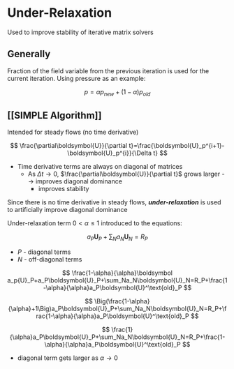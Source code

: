 # Under-Relaxation

Used to improve stability of iterative matrix solvers


## Generally

Fraction of the field variable from the previous iteration is used for the current iteration. Using pressure as an example:

$$
p = \alpha p_{new}+(1-\alpha)p_{old}
$$

## [[SIMPLE Algorithm]]
Intended for steady flows (no time derivative)

$$
\frac{\partial\boldsymbol{U}}{\partial t}=\frac{\boldsymbol{U}_p^{i+1}-\boldsymbol{U}_p^{i}}{\Delta t}
$$

- Time derivative terms are always on diagonal of matrices
	- As $\Delta t \rightarrow 0$, $\frac{\partial\boldsymbol{U}}{\partial t}$ grows larger --> improves diagonal dominance
		- improves stability

Since there is no time derivative in steady flows, ***under-relaxation*** is used to artificially improve diagonal dominance

Under-relaxation term $0<\alpha\leq1$ introduced to the equations:

$$
a_P\boldsymbol{U}_P+\sum_Na_N\boldsymbol{U}_N=R_P
$$

- $P$ - diagonal terms
- $N$ - off-diagonal terms

$$
\frac{1-\alpha}{\alpha}\boldsymbol a_p{U}_P+a_P\boldsymbol{U}_P+\sum_Na_N\boldsymbol{U}_N=R_P+\frac{1-\alpha}{\alpha}a_P\boldsymbol{U}^\text{old}_P
$$

$$
\Big(\frac{1-\alpha}{\alpha}+1\Big)a_P\boldsymbol{U}_P+\sum_Na_N\boldsymbol{U}_N=R_P+\frac{1-\alpha}{\alpha}a_P\boldsymbol{U}^\text{old}_P
$$

$$
\frac{1}{\alpha}a_P\boldsymbol{U}_P+\sum_Na_N\boldsymbol{U}_N=R_P+\frac{1-\alpha}{\alpha}a_P\boldsymbol{U}^\text{old}_P
$$

- diagonal term gets larger as $\alpha\rightarrow0$